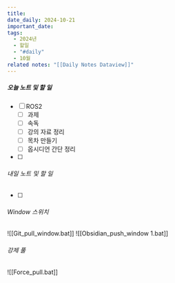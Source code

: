 ```yaml
---
title: 
date_daily: 2024-10-21
important_date: 
tags:
  - 2024년
  - 할일
  - "#daily"
  - 10월
related notes: "[[Daily Notes Dataview]]"
---
```

##### 오늘 노트 및 할 일 
- [ ] ROS2
	- [ ] 과제
	- [ ] 속독
	- [ ] 강의 자료 정리
	- [ ] 목차 만들기
	- [ ] 옵시디언 간단 정리
- [ ]   




###### 내일 노트 및 할 일
- [ ]  


######  Window 스위치
![[Git_pull_window.bat]]
![[Obsidian_push_window 1.bat]]



###### 강제 풀
![[Force_pull.bat]]